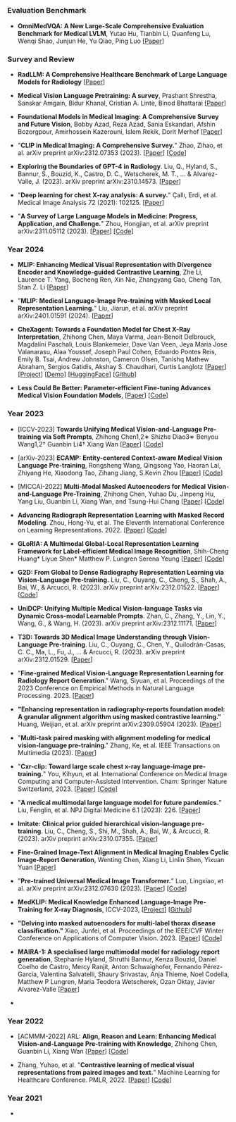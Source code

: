 ##


### Evaluation Benchmark 

* **OmniMedVQA: A New Large-Scale Comprehensive Evaluation Benchmark for Medical LVLM**, Yutao Hu, Tianbin Li, Quanfeng Lu, Wenqi Shao, Junjun He, Yu Qiao, Ping Luo
  [[Paper](https://arxiv.org/abs/2402.09181)]
  

### Survey and Review 

* **RadLLM: A Comprehensive Healthcare Benchmark of Large Language Models for Radiology**
  [[Paper](https://arxiv.org/pdf/2307.13693.pdf)] 

* **Medical Vision Language Pretraining: A survey**, Prashant Shrestha, Sanskar Amgain, Bidur Khanal, Cristian A. Linte, Binod Bhattarai
  [[Paper](https://arxiv.org/abs/2312.06224)]

* **Foundational Models in Medical Imaging: A Comprehensive Survey and Future Vision**, Bobby Azad, Reza Azad, Sania Eskandari, Afshin Bozorgpour, Amirhossein Kazerouni, Islem Rekik, Dorit Merhof
  [[Paper](https://arxiv.org/abs/2310.18689)]

* "**CLIP in Medical Imaging: A Comprehensive Survey.**" Zhao, Zihao, et al.  arXiv preprint arXiv:2312.07353 (2023).
  [[Paper](https://arxiv.org/abs/2312.07353)]
  [[Code](https://github.com/zhaozh10/Awesome-CLIP-in-Medical-Imaging)]

* **Exploring the Boundaries of GPT-4 in Radiology**. Liu, Q., Hyland, S., Bannur, S., Bouzid, K., Castro, D. C., Wetscherek, M. T., ... & Alvarez-Valle, J. (2023).  arXiv preprint arXiv:2310.14573.
  [[Paper](https://arxiv.org/pdf/2310.14573.pdf)]

* "**Deep learning for chest X-ray analysis: A survey.**" Çallı, Erdi, et al.  Medical Image Analysis 72 (2021): 102125.
  [[Paper](https://www.sciencedirect.com/science/article/pii/S1361841521001717)]

* "**A Survey of Large Language Models in Medicine: Progress, Application, and Challenge.**" Zhou, Hongjian, et al.  arXiv preprint arXiv:2311.05112 (2023).
  [[Paper](https://arxiv.org/abs/2311.05112)]
  [[Code](https://github.com/AI-in-Health/MedLLMsPracticalGuide)] 


  

### Year 2024 


* **MLIP: Enhancing Medical Visual Representation with Divergence Encoder and Knowledge-guided Contrastive Learning**, Zhe Li, Laurence T. Yang, Bocheng Ren, Xin Nie, Zhangyang Gao, Cheng Tan, Stan Z. Li
  [[Paper](https://arxiv.org/abs/2402.02045)]

* "**MLIP: Medical Language-Image Pre-training with Masked Local Representation Learning.**" Liu, Jiarun, et al.  arXiv preprint arXiv:2401.01591 (2024). [[Paper](https://arxiv.org/pdf/2401.01591.pdf)] 

* **CheXagent: Towards a Foundation Model for Chest X-Ray Interpretation**, Zhihong Chen, Maya Varma, Jean-Benoit Delbrouck, Magdalini Paschali, Louis Blankemeier, Dave Van Veen, Jeya Maria Jose Valanarasu, Alaa Youssef, Joseph Paul Cohen, Eduardo Pontes Reis, Emily B. Tsai, Andrew Johnston, Cameron Olsen, Tanishq Mathew Abraham, Sergios Gatidis, Akshay S. Chaudhari, Curtis Langlotz 
  [[Paper](https://arxiv.org/abs/2401.12208)]
  [[Project](https://stanford-aimi.github.io/chexagent.html)]
  [[Demo](http://34.31.232.110:8888/)]
  [[HuggingFace](https://huggingface.co/StanfordAIMI/CheXagent-8b/tree/main)]
  [[Github](https://github.com/Stanford-AIMI/CheXagent)]

* **Less Could Be Better: Parameter-efficient Fine-tuning Advances Medical Vision Foundation Models**,
  [[Paper](https://arxiv.org/pdf/2401.12215.pdf)]
  [[Code](https://github.com/RL4M/MED-PEFT)] 



### Year 2023 

* [ICCV-2023] **Towards Unifying Medical Vision-and-Language Pre-training via Soft Prompts**, Zhihong Chen1,2∗ Shizhe Diao3∗ Benyou Wang1,2† Guanbin Li4† Xiang Wan
  [[Paper](https://openaccess.thecvf.com/content/ICCV2023/papers/Chen_Towards_Unifying_Medical_Vision-and-Language_Pre-Training_via_Soft_Prompts_ICCV_2023_paper.pdf)]
  [[Code](https://github.com/zhjohnchan/ptunifier)]

* [arXiv-2023] **ECAMP: Entity-centered Context-aware Medical Vision Language Pre-training**, Rongsheng Wang, Qingsong Yao, Haoran Lai, Zhiyang He, Xiaodong Tao, Zihang Jiang, S.Kevin Zhou
  [[Paper](https://arxiv.org/abs/2312.13316)]
  [[Code](https://github.com/ToniChopp/ECAMP)]

* [MICCAI-2022] **Multi-Modal Masked Autoencoders for Medical Vision-and-Language Pre-Training**, Zhihong Chen, Yuhao Du, Jinpeng Hu, Yang Liu, Guanbin Li, Xiang Wan, and Tsung-Hui Chang
  [[Paper](https://arxiv.org/pdf/2209.07098.pdf)]
  [[Code](https://github.com/zhjohnchan/M3AE)]

* **Advancing Radiograph Representation Learning with Masked Record Modeling**. Zhou, Hong-Yu, et al. The Eleventh International Conference on Learning Representations. 2022.
  [[Paper](https://openreview.net/pdf?id=w-x7U26GM7j)]
  [[Code](https://github.com/RL4M/MRM-pytorch)]

* **GLoRIA: A Multimodal Global-Local Representation Learning Framework for Label-efficient Medical Image Recognition**, Shih-Cheng Huang* Liyue Shen* Matthew P. Lungren Serena Yeung
  [[Paper](https://openaccess.thecvf.com/content/ICCV2021/papers/Huang_GLoRIA_A_Multimodal_Global-Local_Representation_Learning_Framework_for_Label-Efficient_Medical_ICCV_2021_paper.pdf)]
  [[Code](https://github.com/marshuang80/gloria)]

* **G2D: From Global to Dense Radiography Representation Learning via Vision-Language Pre-training.** Liu, C., Ouyang, C., Cheng, S., Shah, A., Bai, W., & Arcucci, R. (2023).  arXiv preprint arXiv:2312.01522.
  [[Paper](https://arxiv.org/abs/2312.01522)]
  [[Code]()]

* **UniDCP: Unifying Multiple Medical Vision-language Tasks via Dynamic Cross-modal Learnable Prompts**. Zhan, C., Zhang, Y., Lin, Y., Wang, G., & Wang, H. (2023).  arXiv preprint arXiv:2312.11171.
  [[Paper](https://arxiv.org/abs/2312.11171)]

* **T3D: Towards 3D Medical Image Understanding through Vision-Language Pre-training**. Liu, C., Ouyang, C., Chen, Y., Quilodrán-Casas, C. C., Ma, L., Fu, J., ... & Arcucci, R. (2023).  arXiv preprint arXiv:2312.01529.
  [[Paper](https://arxiv.org/abs/2312.01529)]

* "**Fine-grained Medical Vision-Language Representation Learning for Radiology Report Generation**." Wang, Siyuan, et al.  Proceedings of the 2023 Conference on Empirical Methods in Natural Language Processing. 2023.
  [[Paper](https://aclanthology.org/2023.emnlp-main.989.pdf)]

* **"Enhancing representation in radiography-reports foundation model: A granular alignment algorithm using masked contrastive learning."** Huang, Weijian, et al.  arXiv preprint arXiv:2309.05904 (2023).
  [[Paper](https://arxiv.org/abs/2309.05904)]

* "**Multi-task paired masking with alignment modeling for medical vision-language pre-training**." Zhang, Ke, et al.  IEEE Transactions on Multimedia (2023).
  [[Paper](https://ieeexplore.ieee.org/abstract/document/10288259/)]

* "**Cxr-clip: Toward large scale chest x-ray language-image pre-training.**" You, Kihyun, et al.  International Conference on Medical Image Computing and Computer-Assisted Intervention. Cham: Springer Nature Switzerland, 2023.
  [[Paper](https://link.springer.com/chapter/10.1007/978-3-031-43895-0_10)]
  [[Code](https://github.com/kakaobrain/cxr-clip)]

* "**A medical multimodal large language model for future pandemics.**" Liu, Fenglin, et al.  NPJ Digital Medicine 6.1 (2023): 226.
  [[Paper](https://www.nature.com/articles/s41746-023-00952-2.pdf)]

* **Imitate: Clinical prior guided hierarchical vision-language pre-training**. Liu, C., Cheng, S., Shi, M., Shah, A., Bai, W., & Arcucci, R. (2023).  arXiv preprint arXiv:2310.07355.
  [[Paper](https://arxiv.org/abs/2310.07355)]

* **Fine-Grained Image-Text Alignment in Medical Imaging Enables Cyclic Image-Report Generation**, Wenting Chen, Xiang Li, Linlin Shen, Yixuan Yuan
  [[Paper](https://arxiv.org/abs/2312.08078)]

* "**Pre-trained Universal Medical Image Transformer.**" Luo, Lingxiao, et al.  arXiv preprint arXiv:2312.07630 (2023).
  [[Paper](https://arxiv.org/abs/2312.07630)]
  [[Code](https://github.com/function2-llx/PUMIT)]

* **MedKLIP: Medical Knowledge Enhanced Language-Image Pre-Training for X-ray Diagnosis**, ICCV-2023, 
  [[Project](https://chaoyi-wu.github.io/MedKLIP/)]
  [[Github](https://github.com/MediaBrain-SJTU/MedKLIP)]

* **"Delving into masked autoencoders for multi-label thorax disease classification."** Xiao, Junfei, et al.  Proceedings of the IEEE/CVF Winter Conference on Applications of Computer Vision. 2023.
  [[Paper](https://arxiv.org/abs/2210.12843)]
  [[Code](https://github.com/lambert-x/Medical_MAE)]

* **MAIRA-1: A specialised large multimodal model for radiology report generation**, Stephanie Hyland, Shruthi Bannur, Kenza Bouzid, Daniel Coelho de Castro, Mercy Ranjit, Anton Schwaighofer, Fernando Pérez-García, Valentina Salvatelli, Shaury Srivastav, Anja Thieme, Noel Codella, Matthew P Lungren, Maria Teodora Wetscherek, Ozan Oktay, Javier Alvarez-Valle 
  [[Paper](https://arxiv.org/abs/2311.13668)]

* 
 




### Year 2022 
* [ACMMM-2022] ARL: **Align, Reason and Learn: Enhancing Medical Vision-and-Language Pre-training with Knowledge**, Zhihong Chen, Guanbin Li, Xiang Wan
  [[Paper](https://arxiv.org/abs/2209.07118)]
  [[Code](https://github.com/zhjohnchan/ARL)]

* Zhang, Yuhao, et al. "**Contrastive learning of medical visual representations from paired images and text.**" Machine Learning for Healthcare Conference. PMLR, 2022.
  [[Paper](https://proceedings.mlr.press/v182/zhang22a/zhang22a.pdf)]
  [[Code](https://github.com/yuhaozhang/convirt)]


### Year 2021 
* 
































































































